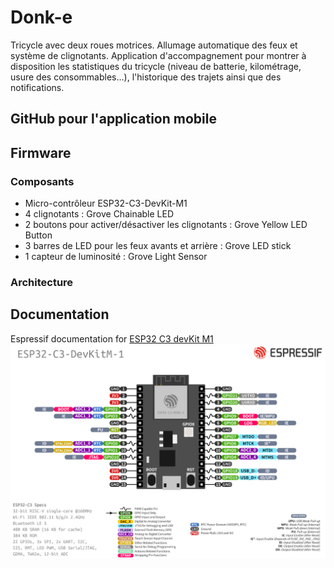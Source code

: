 # Donk-e
Tricycle avec deux roues motrices. Allumage automatique des feux et système de clignotants. Application d'accompagnement pour montrer à disposition les statistiques du tricycle (niveau de batterie, kilométrage, usure des consommables...), l'historique des trajets ainsi que des notifications.

## GitHub pour l'application mobile

## Firmware
### Composants
- Micro-contrôleur ESP32-C3-DevKit-M1
- 4 clignotants : Grove Chainable LED
- 2 boutons pour activer/désactiver les clignotants : Grove Yellow LED Button
- 3 barres de LED pour les feux avants et arrière : Grove LED stick
- 1 capteur de luminosité : Grove Light Sensor

### Architecture


## Documentation
Espressif documentation for [ESP32 C3 devKit M1](https://docs.espressif.com/projects/esp-idf/en/latest/esp32c3/hw-reference/esp32c3/user-guide-devkitm-1.html)  
![Pinout](https://github.com/I-Badier/4I4U-Team-1/blob/main/Datasheet/pinout-esp32-c3-devkit-m1.jpg)
